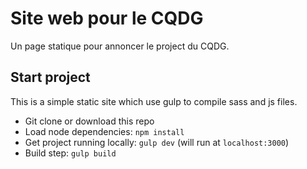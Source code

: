 # Site web pour le CQDG

Un page statique pour annoncer le project du CQDG.

## Start project

This is a simple static site which use gulp to compile sass and js files.

- Git clone or download this repo
- Load node dependencies: `npm install`
- Get project running locally: `gulp dev` (will run at `localhost:3000`)
- Build step: `gulp build`

